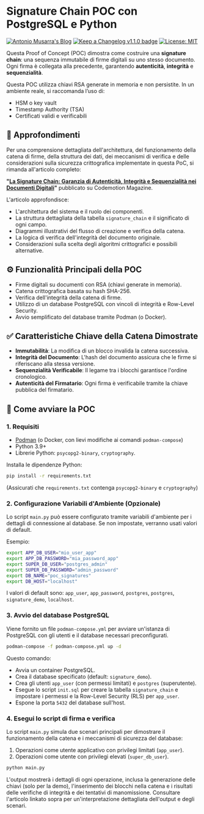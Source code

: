 # Signature Chain POC con PostgreSQL e Python

[![Antonio Musarra's Blog](https://img.shields.io/badge/maintainer-Antonio_Musarra's_Blog-purple.svg?colorB=6e60cc)](https://www.dontesta.it)
[![Keep a Changelog v1.1.0 badge](https://img.shields.io/badge/changelog-Keep%20a%20Changelog%20v1.1.0-%23E05735)](CHANGELOG.md)
[![License: MIT](https://img.shields.io/badge/License-MIT-yellow.svg)](https://opensource.org/licenses/MIT)

Questa Proof of Concept (POC) dimostra come costruire una **signature chain**: una sequenza immutabile di firme digitali su uno stesso documento. Ogni firma è collegata alla precedente, garantendo **autenticità**, **integrità** e **sequenzialità**.

Questa POC utilizza chiavi RSA generate in memoria e non persistite. In un ambiente reale, si raccomanda l’uso di:

- HSM o key vault
- Timestamp Authority (TSA)
- Certificati validi e verificabili

## 📖 Approfondimenti

Per una comprensione dettagliata dell'architettura, del funzionamento della catena di firme, della struttura dei dati, dei meccanismi di verifica e delle considerazioni sulla sicurezza crittografica implementate in questa PoC, si rimanda all'articolo completo:

**"[La Signature Chain: Garanzia di Autenticità, Integrità e Sequenzialità nei Documenti Digitali](https://codemotion.com/magazine/link-all-articolo-quando-disponibile)"** pubblicato su Codemotion Magazine.

L'articolo approfondisce:

- L'architettura del sistema e il ruolo dei componenti.
- La struttura dettagliata della tabella `signature_chain` e il significato di ogni campo.
- Diagrammi illustrativi del flusso di creazione e verifica della catena.
- La logica di verifica dell'integrità del documento originale.
- Considerazioni sulla scelta degli algoritmi crittografici e possibili alternative.

## ⚙️ Funzionalità Principali della POC

- Firme digitali su documenti con RSA (chiavi generate in memoria).
- Catena crittografica basata su hash SHA-256.
- Verifica dell'integrità della catena di firme.
- Utilizzo di un database PostgreSQL con vincoli di integrità e Row-Level Security.
- Avvio semplificato del database tramite Podman (o Docker).

## ✅ Caratteristiche Chiave della Catena Dimostrate

- **Immutabilità**: La modifica di un blocco invalida la catena successiva.
- **Integrità del Documento**: L'hash del documento assicura che le firme si riferiscano alla stessa versione.
- **Sequenzialità Verificabile**: Il legame tra i blocchi garantisce l'ordine cronologico.
- **Autenticità del Firmatario**: Ogni firma è verificabile tramite la chiave pubblica del firmatario.

## 🚀 Come avviare la POC

### 1. Requisiti

- [Podman](https://podman.io/) (o Docker, con lievi modifiche ai comandi `podman-compose`)
- Python 3.9+
- Librerie Python: `psycopg2-binary`, `cryptography`.

Installa le dipendenze Python:

```bash
pip install -r requirements.txt
```

(Assicurati che `requirements.txt` contenga `psycopg2-binary` e `cryptography`)

### 2. Configurazione Variabili d'Ambiente (Opzionale)

Lo script `main.py` può essere configurato tramite variabili d'ambiente per i dettagli di connessione al database. Se non impostate, verranno usati valori di default.

Esempio:

```bash
export APP_DB_USER="mio_user_app"
export APP_DB_PASSWORD="mia_password_app"
export SUPER_DB_USER="postgres_admin"
export SUPER_DB_PASSWORD="admin_password"
export DB_NAME="poc_signatures"
export DB_HOST="localhost"
```

I valori di default sono: `app_user`, `app_password`, `postgres`, `postgres`, `signature_demo`, `localhost`.

### 3. Avvio del database PostgreSQL

Viene fornito un file `podman-compose.yml` per avviare un'istanza di PostgreSQL con gli utenti e il database necessari preconfigurati.

```bash
podman-compose -f podman-compose.yml up -d
```

Questo comando:

- Avvia un container PostgreSQL.
- Crea il database specificato (default: `signature_demo`).
- Crea gli utenti `app_user` (con permessi limitati) e `postgres` (superutente).
- Esegue lo script `init.sql` per creare la tabella `signature_chain` e impostare i permessi e la Row-Level Security (RLS) per `app_user`.
- Espone la porta `5432` del database sull'host.

### 4. Esegui lo script di firma e verifica

Lo script `main.py` simula due scenari principali per dimostrare il funzionamento della catena e i meccanismi di sicurezza del database:

1. Operazioni come utente applicativo con privilegi limitati (`app_user`).
2. Operazioni come utente con privilegi elevati (`super_db_user`).

```bash
python main.py
```

L'output mostrerà i dettagli di ogni operazione, inclusa la generazione delle chiavi (solo per la demo), l'inserimento dei blocchi nella catena e i risultati delle verifiche di integrità e dei tentativi di manomissione. Consultare l'articolo linkato sopra per un'interpretazione dettagliata dell'output e degli scenari.
